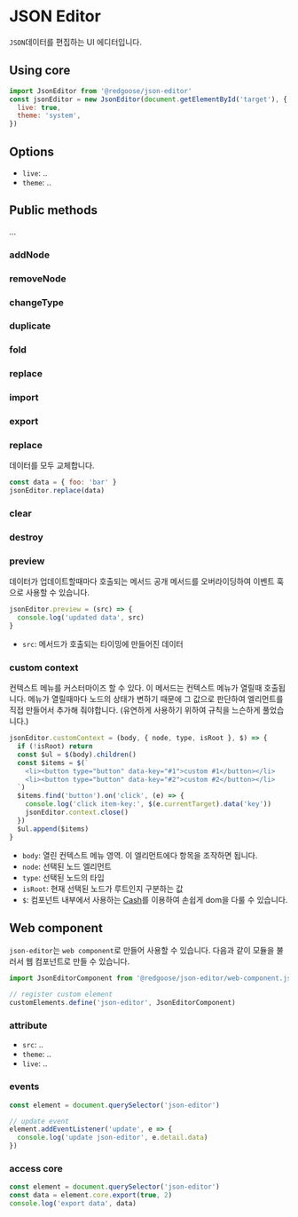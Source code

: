 # JSON Editor

`JSON`데이터를 편집하는 UI 에디터입니다.


## Using core

```javascript
import JsonEditor from '@redgoose/json-editor'
const jsonEditor = new JsonEditor(document.getElementById('target'), {
  live: true,
  theme: 'system',
})
```


## Options

- `live`: ..
- `theme`: ..


## Public methods

...

### addNode

### removeNode

### changeType

### duplicate

### fold

### replace

### import

### export

### replace

데이터를 모두 교체합니다.

```javascript
const data = { foo: 'bar' }
jsonEditor.replace(data)
```

### clear

### destroy

### preview

데이터가 업데이트할때마다 호출되는 메서드
공개 메서드를 오버라이딩하여 이벤트 훅으로 사용할 수 있습니다.

```javascript
jsonEditor.preview = (src) => {
  console.log('updated data', src)
}
```

- `src`: 메서드가 호출되는 타이밍에 만들어진 데이터

### custom context

컨텍스트 메뉴를 커스터마이즈 할 수 있다. 이 메서드는 컨텍스트 메뉴가 열릴때 호출됩니다.
메뉴가 열릴때마다 노드의 상태가 변하기 때문에 그 값으로 판단하여 엘리먼트를 직접 만들어서 추가해 줘야합니다. (유연하게 사용하기 위하여 규칙을 느슨하게 풀었습니다.)

```javascript
jsonEditor.customContext = (body, { node, type, isRoot }, $) => {
  if (!isRoot) return
  const $ul = $(body).children()
  const $items = $(`
    <li><button type="button" data-key="#1">custom #1</button></li>
    <li><button type="button" data-key="#2">custom #2</button></li>
  `)
  $items.find('button').on('click', (e) => {
    console.log('click item-key:', $(e.currentTarget).data('key'))
    jsonEditor.context.close()
  })
  $ul.append($items)
}
```

- `body`: 열린 컨텍스트 메뉴 영역. 이 엘리먼트에다 항목을 조작하면 됩니다.
- `node`: 선택된 노드 엘리먼트
- `type`: 선택된 노드의 타입
- `isRoot`: 현재 선택된 노드가 루트인지 구분하는 값
- `$`: 컴포넌트 내부에서 사용하는 [Cash](https://github.com/fabiospampinato/cash)를 이용하여 손쉽게 dom을 다룰 수 있습니다.


## Web component

`json-editor`는 `web component`로 만들어 사용할 수 있습니다.
다음과 같이 모듈을 불러서 웹 컴포넌트로 만들 수 있습니다.

```javascript
import JsonEditorComponent from '@redgoose/json-editor/web-component.js'

// register custom element
customElements.define('json-editor', JsonEditorComponent)
```

### attribute

- `src`: ..
- `theme`: ..
- `live`: ..

### events

```javascript
const element = document.querySelector('json-editor')

// update event
element.addEventListener('update', e => {
  console.log('update json-editor', e.detail.data)
})
```

### access core

```javascript
const element = document.querySelector('json-editor')
const data = element.core.export(true, 2)
console.log('export data', data)
```

